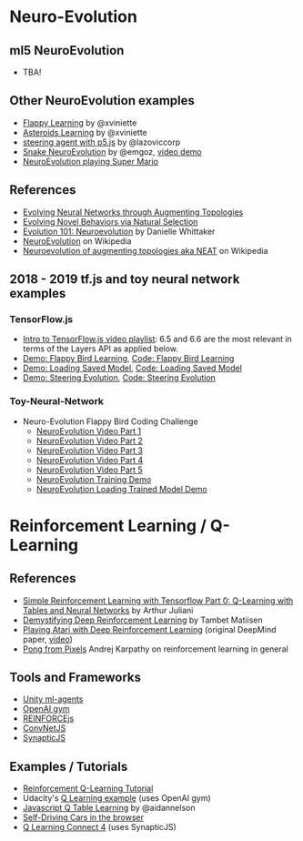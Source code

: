 # Neuro-Evolution

## ml5 NeuroEvolution
* TBA!

## Other NeuroEvolution examples
* [Flappy Learning](https://github.com/xviniette/FlappyLearning) by @xviniette
* [Asteroids Learning](https://github.com/xviniette/AsteroidsLearning) by @xviniette
* [steering agent with p5.js](https://github.com/lazoviccorp/aijs2/tree/gh-pages) by @lazoviccorp
* [Snake NeuroEvolution](https://github.com/emgoz/Neural-network-snake) by @emgoz, [video demo](https://www.youtube.com/watch?v=BBLJFYr7zB8&t=0s)
* [NeuroEvolution playing Super Mario](https://www.youtube.com/watch?v=qv6UVOQ0F44)

## References
* [Evolving Neural Networks through
Augmenting Topologies](http://nn.cs.utexas.edu/downloads/papers/stanley.ec02.pdf)
* [Evolving Novel Behaviors via Natural Selection](http://www.channon.net/alastair/geb/alife6/channon_ad_alife6.pdf)
* [Evolution 101: Neuroevolution](https://www3.beacon-center.org/blog/2012/08/13/evolution-101-neuroevolution/) by Danielle Whittaker
* [NeuroEvolution](https://en.wikipedia.org/wiki/Neuroevolution) on Wikipedia
* [Neuroevolution of augmenting topologies aka NEAT](https://en.wikipedia.org/wiki/Neuroevolution_of_augmenting_topologies) on Wikipedia

## 2018 - 2019 tf.js and toy neural network examples

### TensorFlow.js
* [Intro to TensorFlow.js video playlist](https://www.youtube.com/playlist?list=PLRqwX-V7Uu6YIeVA3dNxbR9PYj4wV31oQ): 6.5 and 6.6 are the most relevant in terms of the Layers API as applied below.
* [Demo: Flappy Bird Learning](https://shiffman.github.io/Tensorflow-JS-Examples/04_neuro_evolution_flappy/), [Code: Flappy Bird Learning](https://github.com/shiffman/Tensorflow-JS-Examples/tree/master/04_neuro_evolution_flappy)
* [Demo: Loading Saved Model](https://shiffman.github.io/Tensorflow-JS-Examples/04_neuro_load_flappy/), [Code: Loading Saved Model](https://github.com/shiffman/Tensorflow-JS-Examples/tree/master/04_neuro_load_flappy)
* [Demo: Steering Evolution](https://shiffman.github.io/Tensorflow-JS-Examples/05_neuro_evolution_steering/), [Code: Steering Evolution](https://github.com/shiffman/Tensorflow-JS-Examples/tree/master/05_neuro_evolution_steering) 

### Toy-Neural-Network
* Neuro-Evolution Flappy Bird Coding Challenge
    * [NeuroEvolution Video Part 1](https://thecodingtrain.com/CodingChallenges/100.1-neuroevolution-flappy-bird.html)
    * [NeuroEvolution Video Part 2](https://thecodingtrain.com/CodingChallenges/100.2-neuroevolution-flappy-bird.html)
    * [NeuroEvolution Video Part 3](https://thecodingtrain.com/CodingChallenges/100.3-neuroevolution-flappy-bird.html)
    * [NeuroEvolution Video Part 4](https://thecodingtrain.com/CodingChallenges/100.4-neuroevolution-flappy-bird.html)
    * [NeuroEvolution Video Part 5](https://thecodingtrain.com/CodingChallenges/100.5-neuroevolution-flappy-bird.html)
    * [NeuroEvolution Training Demo](https://thecodingtrain.com/CodingChallenges/CC_100.1_NeuroEvolution_FlappyBird/P5/)
    * [NeuroEvolution Loading Trained Model Demo](https://thecodingtrain.com/CodingChallenges/CC_100.5_NeuroEvolution_FlappyBird/P5/)

# Reinforcement Learning / Q-Learning

## References
* [Simple Reinforcement Learning with Tensorflow Part 0: Q-Learning with Tables and Neural Networks](https://medium.com/emergent-future/simple-reinforcement-learning-with-tensorflow-part-0-q-learning-with-tables-and-neural-networks-d195264329d0) by Arthur Juliani
* [Demystifying Deep Reinforcement Learning](https://www.nervanasys.com/demystifying-deep-reinforcement-learning/) by Tambet Matiisen
* [Playing Atari with Deep Reinforcement Learning](https://arxiv.org/abs/1312.5602) (original DeepMind paper, [video](https://www.youtube.com/watch?v=V1eYniJ0Rnk))
* [Pong from Pixels](http://karpathy.github.io/2016/05/31/rl/) Andrej Karpathy on reinforcement learning in general

## Tools and Frameworks
* [Unity ml-agents](https://github.com/Unity-Technologies/ml-agents)
* [OpenAI gym](https://gym.openai.com/)
* [REINFORCEjs](http://cs.stanford.edu/people/karpathy/reinforcejs/index.html)
* [ConvNetJS](https://cs.stanford.edu/people/karpathy/convnetjs/)
* [SynapticJS](http://caza.la/synaptic/#/)

## Examples / Tutorials
* [Reinforcement Q-Learning Tutorial](https://github.com/Hvass-Labs/TensorFlow-Tutorials/blob/master/16_Reinforcement_Learning.ipynb)
* Udacity's [Q Learning example](https://github.com/udacity/deep-learning/blob/master/reinforcement/Q-learning-cart.ipynb) (uses OpenAI gym)
* [Javascript Q Table Learning](https://github.com/AidanNelson/reinforcement-learning-experiments/tree/master/simple-rl-tutorials/part-1) by @aidannelson
* [Self-Driving Cars in the browser](https://janhuenermann.com/blog/learning-to-drive)
* [Q Learning Connect 4](https://blog.sicara.com/deep-q-learning-javascript-synaptic-convnet-connect-4-4dbdcd563d55) (uses SynapticJS)
